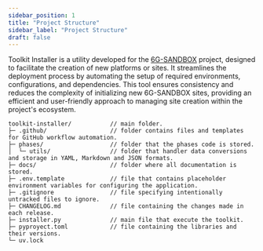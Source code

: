 ```yaml
---
sidebar_position: 1
title: "Project Structure"
sidebar_label: "Project Structure"
draft: false
---
```


Toolkit Installer is a utility developed for the [6G-SANDBOX](https://6g-sandbox.eu/) project, designed to facilitate the creation of new platforms or sites. It streamlines the deployment process by automating the setup of required environments, configurations, and dependencies. This tool ensures consistency and reduces the complexity of initializing new 6G-SANDBOX sites, providing an efficient and user-friendly approach to managing site creation within the project's ecosystem.

```
toolkit-installer/           // main folder.
├─ .github/                  // folder contains files and templates for GitHub workflow automation.
├─ phases/                   // folder that the phases code is stored.
│  └─ utils/                 // folder that handler data conversions and storage in YAML, Markdown and JSON formats.
├─ docs/                     // folder where all documentation is stored.
├─ .env.template             // file that contains placeholder environment variables for configuring the application.
├─ .gitignore                // file specifying intentionally untracked files to ignore.
├─ CHANGELOG.md              // file containing the changes made in each release.
├─ installer.py              // main file that execute the toolkit.
├─ pyproyect.toml            // file containing the libraries and their versions.
└─ uv.lock
```